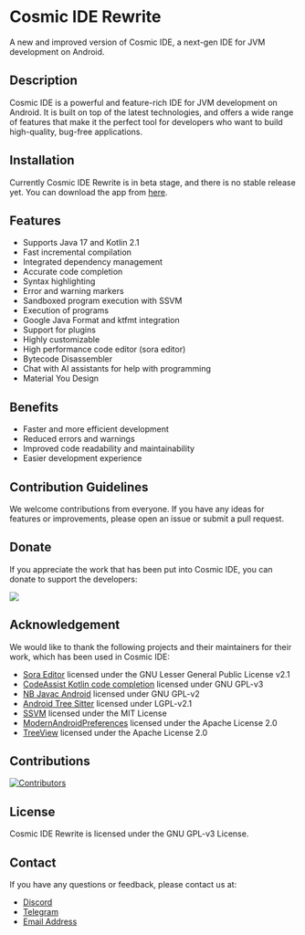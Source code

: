 # Cosmic IDE Rewrite

A new and improved version of Cosmic IDE, a next-gen IDE for JVM development on Android.

## Description

Cosmic IDE is a powerful and feature-rich IDE for JVM development on Android. It is built on top of
the latest technologies, and offers a wide range of features that make it the perfect tool for
developers who want to build high-quality, bug-free applications.

## Installation

Currently Cosmic IDE Rewrite is in beta stage, and there is no stable release yet. You can download
the app from [here](https://nightly.link/Cosmic-Ide/rewrite/workflows/android/main/apk-debug.zip).

## Features

* Supports Java 17 and Kotlin 2.1
* Fast incremental compilation
* Integrated dependency management
* Accurate code completion
* Syntax highlighting
* Error and warning markers
* Sandboxed program execution with SSVM
* Execution of programs
* Google Java Format and ktfmt integration
* Support for plugins
* Highly customizable
* High performance code editor (sora editor)
* Bytecode Disassembler
* Chat with AI assistants for help with programming
* Material You Design

## Benefits

* Faster and more efficient development
* Reduced errors and warnings
* Improved code readability and maintainability
* Easier development experience

## Contribution Guidelines

We welcome contributions from everyone. If you have any ideas for features or improvements, please
open an issue or submit a pull request.

## Donate

If you appreciate the work that has been put into Cosmic IDE, you can donate to support the
developers:

[![](https://c5.patreon.com/external/logo/become_a_patron_button.png)](https://patreon.com/cosmicide)

## Acknowledgement

We would like to thank the following projects and their maintainers for their work, which has been
used in Cosmic IDE:

* [Sora Editor](https://github.com/Rosemoe/sora-editor) licensed under the GNU Lesser General Public
  License v2.1
* [CodeAssist Kotlin code completion](https://github.com/tyron12233/CodeAssist/tree/main/kotlin-completion)
  licensed under GNU GPL-v3
* [NB Javac Android](https://github.com/AndroidIDEOfficial/nb-javac-android) licensed under GNU
  GPL-v2
* [Android Tree Sitter](https://github.com/AndroidIDEOfficial/android-tree-sitter) licensed under
  LGPL-v2.1
* [SSVM](https://github.com/xxDark/SSVM) licensed under the MIT License
* [ModernAndroidPreferences](https://github.com/Maxr1998/ModernAndroidPreferences) licensed under
  the Apache License 2.0
* [TreeView](https://github.com/lzhiyong/TreeView) licensed under the Apache License 2.0

## Contributions

<a href="https://github.com/Cosmic-Ide/rewrite/graphs/contributors">
  <img src="https://contrib.rocks/image?repo=Cosmic-Ide/rewrite" alt="Contributors"/>
</a>

## License

Cosmic IDE Rewrite is licensed under the GNU GPL-v3 License.

## Contact

If you have any questions or feedback, please contact us at:

- [Discord](https://discord.gg/8Gu6YCq2eS)
- [Telegram](https://t.me/cosmicide)
- [Email Address](mailto:purwarpranav80@gmail.com)
